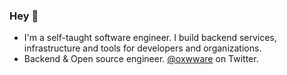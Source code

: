 ### Hey 👋
- I'm a self-taught software engineer. I build backend services, infrastructure and tools for developers and organizations.
- Backend & Open source engineer. <a href="https://x.com/oxwware">@oxwware</a> on Twitter.
